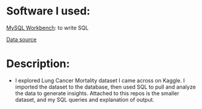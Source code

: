 # Software I used:
[MySQL Workbench](https://dev.mysql.com/downloads/workbench/): to write SQL 

[Data source](https://www.kaggle.com/datasets/masterdatasan/lung-cancer-mortality-datasets-v2)

# Description: 

- I explored Lung Cancer Mortality dataset I came across on Kaggle. I imported the dataset to the database, then used SQL to pull and analyze the data to generate insights. Attached to this repos is the smaller dataset, and my SQL queries and explanation of output.
